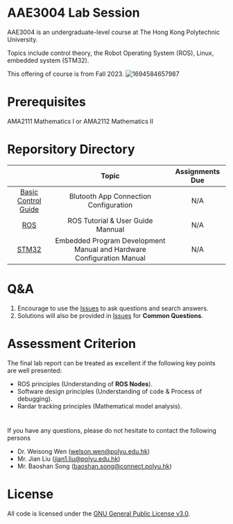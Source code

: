 # AAE3004 Lab Session
AAE3004 is an undergraduate-level course at The Hong Kong Polytechnic University.

Topics include control theory, the Robot Operating System (ROS), Linux, embedded system (STM32).

This offering of course is from Fall 2023.
![1694584657987](https://github.com/sdjkjsdh/AAE3004labsession/assets/14803083/719ac399-1aca-4b8a-894e-592049372900)

# Prerequisites
AMA2111 Mathematics I or AMA2112 Mathematics II

# Reporsitory Directory
|                                    |  Topic                                 | Assignments Due|
|:----------------------------------:|:--------------------------------------------------------------------------------:|:--------------:|
| [Basic Control Guide](https://github.com/sdjkjsdh/AAE3004labsession/tree/main/Basic%20control%20guide/Bluetooth%20App%20(for%20testing%20remote%20control))                | Blutooth App Connection Configuration                                            | N/A            |  
| [ROS](https://github.com/sdjkjsdh/AAE3004labsession/tree/main/ROS)                                | ROS Tutorial & User Guide Mannual                                                | N/A            |
| [STM32](https://github.com/sdjkjsdh/AAE3004labsession/tree/main/STM32)                              | Embedded Program Development Manual and Hardware Configuration Manual            | N/A            |



# Q&A
1. Encourage to use the [Issues](https://github.com/sdjkjsdh/AAE3004labsession/issues) to ask questions and search answers.
2. Solutions will also be provided in [Issues](https://github.com/sdjkjsdh/AAE3004labsession/issues) for **Common Questions**. 

# Assessment Criterion
The final lab report can be treated as excellent if the following key points are well presented:
- ROS principles (Understanding of **ROS Nodes**).
- Software design principles (Understanding of code & Process of debugging). 
- Rardar tracking principles (Mathematical model analysis).

# 
If you have any questions, please do not hesitate to contact the following persons

- Dr. Weisong Wen (welson.wen@polyu.edu.hk)
- Mr. Jian Liu (jian1.liu@polyu.edu.hk)
- Mr. Baoshan Song (baoshan.song@connect.polyu.hk)

# License
All code is licensed under the [GNU General Public License v3.0](https://github.com/sdjkjsdh/AAE3004labsession/blob/main/LICENSE).
